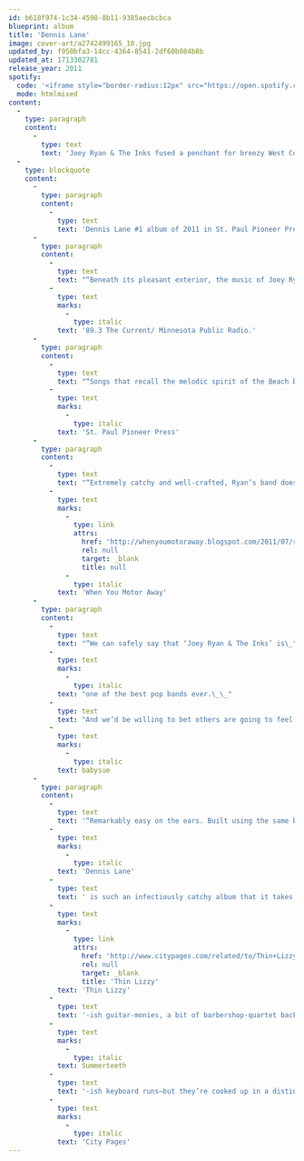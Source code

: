 ```yaml
---
id: b618f974-1c34-4598-8b11-9385aecbcbca
blueprint: album
title: 'Dennis Lane'
image: cover-art/a2742499165_10.jpg
updated_by: f950bfa3-14cc-4364-8541-2df60b084b8b
updated_at: 1713302781
release_year: 2011
spotify:
  code: '<iframe style="border-radius:12px" src="https://open.spotify.com/embed/album/33LPBWyq1koWNlHRuRfPWX?utm_source=generator&theme=0" width="100%" height="352" frameBorder="0" allowfullscreen="" allow="autoplay; clipboard-write; encrypted-media; fullscreen; picture-in-picture" loading="lazy"></iframe>'
  mode: htmlmixed
content:
  -
    type: paragraph
    content:
      -
        type: text
        text: 'Joey Ryan & The Inks fused a penchant for breezy West Coast pop with their Midwestern roots, drawing comparison to some of the best of both worlds in the process (Isthmus). ‘Dennis Lane,’ (titled after Joey’s basement where the band does most of their recording) The Inks’ second recording effort was self released in July, 2011 and was voted #1 Minnesota release of 2011 by the St. Paul Pioneer Press. Several songs from the album have received national CMJ airplay and have been featured on local radio station 89.3 The Current.'
  -
    type: blockquote
    content:
      -
        type: paragraph
        content:
          -
            type: text
            text: 'Dennis Lane #1 album of 2011 in St. Paul Pioneer Press'
      -
        type: paragraph
        content:
          -
            type: text
            text: "“Beneath its pleasant exterior, the music of Joey Ryan & The Inks is a study in\_contrasts: sunny California vibes with earthy Midwestern roots; hummable melodies\_with a tinge of melancholy.”\_– "
          -
            type: text
            marks:
              -
                type: italic
            text: '89.3 The Current/ Minnesota Public Radio.'
      -
        type: paragraph
        content:
          -
            type: text
            text: "“Songs that recall the melodic spirit of the Beach Boys, the Byrds and the Beatles.\_There’s such a casual ease in what these guys do, they make elegance feel nearly\_effortless.”\_– "
          -
            type: text
            marks:
              -
                type: italic
            text: 'St. Paul Pioneer Press'
      -
        type: paragraph
        content:
          -
            type: text
            text: "“Extremely catchy and well-crafted, Ryan’s band does pop-rock as well as anybody\_playing today.”\_– "
          -
            type: text
            marks:
              -
                type: link
                attrs:
                  href: 'http://whenyoumotoraway.blogspot.com/2011/07/review-joey-ryan-and-inks-dennis-lane.html'
                  rel: null
                  target: _blank
                  title: null
              -
                type: italic
            text: 'When You Motor Away'
      -
        type: paragraph
        content:
          -
            type: text
            text: "“We can safely say that ‘Joey Ryan & The Inks’ is\_"
          -
            type: text
            marks:
              -
                type: italic
            text: "one of the best pop bands ever.\_\_"
          -
            type: text
            text: "And we’d be willing to bet others are going to feel the exact same way”. –\_"
          -
            type: text
            marks:
              -
                type: italic
            text: babysue
      -
        type: paragraph
        content:
          -
            type: text
            text: '“Remarkably easy on the ears. Built using the same bubblegum-classic-pop-meets-imagistic-melancholic-heartache template as the band’s debut, '
          -
            type: text
            marks:
              -
                type: italic
            text: 'Dennis Lane'
          -
            type: text
            text: ' is such an infectiously catchy album that it takes multiple spins for the urge to head-bob to subside long enough for the careful craftsmanship to become apparent. Many of the primary musical ingredients are instantly familiar—fun-loving '
          -
            type: text
            marks:
              -
                type: link
                attrs:
                  href: 'http://www.citypages.com/related/to/Thin+Lizzy'
                  rel: null
                  target: _blank
                  title: 'Thin Lizzy'
            text: 'Thin Lizzy'
          -
            type: text
            text: '-ish guitar-monies, a bit of barbershop-quartet backing vocal action, spritely '
          -
            type: text
            marks:
              -
                type: italic
            text: Summerteeth
          -
            type: text
            text: '-ish keyboard runs—but they’re cooked up in a distinctive manner that ultimately constitutes a refreshingly idiosyncratic pop platter.” – '
          -
            type: text
            marks:
              -
                type: italic
            text: 'City Pages'
---
```

